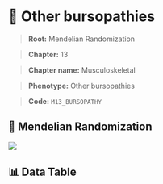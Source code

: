 # 🧪 Other bursopathies

> **Root:** Mendelian Randomization

> **Chapter:** 13  

> **Chapter name:** Musculoskeletal

> **Phenotype:** Other bursopathies  

> **Code:** `M13_BURSOPATHY`

## 🧬 Mendelian Randomization  

<img src="/MR/Figures/Forward/M13_BURSOPATHY.png"/>

## 📊 Data Table

<CsvTableMRF src="/MR_Data/Forward/M13_BURSOPATHY.csv"/>
